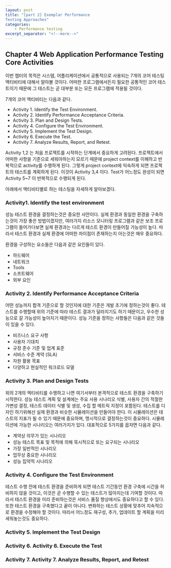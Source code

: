 ```yaml
---
layout: post
title: "[part 2] Exemplar Performance
Testing Approaches"
categories:
    - Performance testing
excerpt_separator: "<!--more-->"
---
```


## Chapter 4 Web Application Performance Testing Core Activities

이번 챕터의 목적은 시스템, 어플리케이션에서 공통적으로 사용되는 7개의 코어 테스팅 액티비티에 대해서 알아볼 것이다. 어떠한 프로그램에서든지 필요한 공통적인 코어 테스트이기 때문에 그 테스트는 곧 대부분 또는 모든 프로그램에 적용될 것이다.

7개의 코어 액티비티는 다음과 같다.
- Activity 1. Identify the Test Environment.
- Activity 2. Identify Performance Acceptance Criteria.
- Activity 3. Plan and Design Tests.
- Activity 4. Configure the Test Environment.
- Activity 5. Implement the Test Design.
- Activity 6. Execute the Test.
- Activity 7. Analyze Results, Report, and Retest.

Activity 1,2 는 처음 프로젝트를 시작하는 단계에서 중요하게 고려된다. 프로젝트에서 어떠한 사항을 기준으로 세워야하는지 모르기 때문에 project context를 이해하고 반복적으로 activity를 수행하게 된다. 그렇게 project context에 익숙하게 되면 프로젝트의 테스트를 계획하게 된다. 이것이 Activity 3,4 이다. Test가 어느정도 완성이 되면 Activity 5~7 이 반복적으로 수행되게 된다.

아래애서 액티비티별로 하는 테스팅을 자세하게 알아보겠다.

### Activity1. Identify the test environment

성능 테스트 환경을 결정하는것은 중요한 사안이다. 실제 환경과 동일한 환경을 구축하는것이 가장 좋은 방법이겠지만, 여러가지 리소스 모니터링 프로그램과 같은 보조 프로그램이 들어가다보면 실제 환경과는 다르게 테스트 환경이 만들어질 가능성이 높다. 따라서 테스트 환경과 실제 환경에 어떠한 차이점이 존재하는지 아는것은 매우 중요하다.

환경을 구성하는 요소들은 다음과 같은 요인들이 있다.
- 하드웨어
- 네트워크
- Tools
- 소프트웨어
- 외부 요인

### Activity 2. Identify Performance Acceptance Criteria

어떤 성능까지 합격 기준으로 할 것인지에 대한 기준은 개발 초기에 정하는것이 좋다. 테스트를 수행할때 위의 기준에 따라 테스트 결과가 달라지기도 하기 때문이고, 우수한 성능으로 갈 가능성이 높아지기 때문이다.
성능 기준을 정하는 사항들은 다음과 같은 것들이 있을 수 있다.
- 비즈니스 요구 사항
- 사용자 기대치
- 규정 준수 기준 및 업계 표준
- 서비스 수준 계약 (SLA)
- 자원 활용 목표
- 다양하고 현실적인 워크로드 모델

### Activity 3. Plan and Design Tests

위의 2개의 액티비티를 수행하고 나면 여기서부터 본격적으로 테스트 환경을 구축하기 시작한다. 성능 테스트 계획 및 설계에는 주요 사용 시나리오 식별, 사용자 간의 적절한 가변성 결정, 테스트 데이터 식별 및 생성, 수집 할 메트릭 지정이 포함된다.
테스트를 디자인 하기위해선 실제 환경과 비슷한 시뮬레이션을 만들어야 한다. 이 시뮬레이션은 테스트의 지표가 될 수 있기 때문에 중요하며, 명시적으로 결정하는것이 중요하다. 시뮬레이션에 가능한 시나리오는 여러가지가 있다. 대표적으로 5가지를 꼽자면 다음과 같다.
- 계약상 의무가 있는 시나리오
- 성능 테스트 목표 및 목적에 의해 묵시적으로 또는 요구되는 시나리오
- 가장 일반적인 시나리오
- 업무상 중요한 시나리오
- 성능 집약적 시나리오

### Activity 4. Configure the Test Environment

테스트 수행 전에 테스트 환경을 준비하게 되면 테스트 기간동안 환경 구축에 시간을 허비하지 않을 것이고, 이것은 곧 수행할 수 있는 테스트가 많아지는데 기여할 것이다. 따라서 테스트 환경을 미리 준비하는것은 서비스 품질 향상에서도 중요하다고 할 수 있다. 또한 테스트 환경을 구축했다고 끝이 아니다. 변화하는 테스트 상황에 맞추어 지속적으로 환경을 수정해야 할 것이다. 따라서 어느정도 재구성, 추가, 업데이트 할 계획을 미리 세워놓는것도 중요하다.

### Activity 5. Implement the Test Design

### Activity 6. Activity 6. Execute the Test

### Activity 7. Activity 7. Analyze Results, Report, and Retest